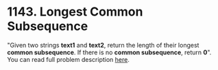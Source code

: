 # 1143. Longest Common Subsequence
"Given two strings **text1** and **text2**, return the length of their longest **common subsequence**. If there is no **common subsequence**, return **0**".
You can read full problem description [here](https://leetcode.com/problems/longest-common-subsequence/description).